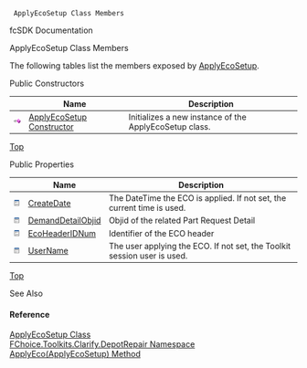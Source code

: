 ﻿     ApplyEcoSetup Class Members                                                   

fcSDK Documentation

ApplyEcoSetup Class Members

The following tables list the members exposed by [ApplyEcoSetup](FChoice.Toolkits.Clarify~FChoice.Toolkits.Clarify.DepotRepair.ApplyEcoSetup.md).

Public Constructors

|   | Name | Description |
| --- | --- | --- |
| ![Public Constructor](dotnetimages/publicConstructor.png) | [ApplyEcoSetup Constructor](FChoice.Toolkits.Clarify~FChoice.Toolkits.Clarify.DepotRepair.ApplyEcoSetup~_ctor.md) | Initializes a new instance of the ApplyEcoSetup class.   |

[Top](#top)

Public Properties

|   | Name | Description |
| --- | --- | --- |
| ![Public Property](dotnetimages/publicProperty.png) | [CreateDate](FChoice.Toolkits.Clarify~FChoice.Toolkits.Clarify.DepotRepair.ApplyEcoSetup~CreateDate.md) | The DateTime the ECO is applied. If not set, the current time is used.   |
| ![Public Property](dotnetimages/publicProperty.png) | [DemandDetailObjid](FChoice.Toolkits.Clarify~FChoice.Toolkits.Clarify.DepotRepair.ApplyEcoSetup~DemandDetailObjid.md) | Objid of the related Part Request Detail   |
| ![Public Property](dotnetimages/publicProperty.png) | [EcoHeaderIDNum](FChoice.Toolkits.Clarify~FChoice.Toolkits.Clarify.DepotRepair.ApplyEcoSetup~EcoHeaderIDNum.md) | Identifier of the ECO header   |
| ![Public Property](dotnetimages/publicProperty.png) | [UserName](FChoice.Toolkits.Clarify~FChoice.Toolkits.Clarify.DepotRepair.ApplyEcoSetup~UserName.md) | The user applying the ECO. If not set, the Toolkit session user is used.   |

[Top](#top)

See Also

#### Reference

[ApplyEcoSetup Class](FChoice.Toolkits.Clarify~FChoice.Toolkits.Clarify.DepotRepair.ApplyEcoSetup.md)  
[FChoice.Toolkits.Clarify.DepotRepair Namespace](FChoice.Toolkits.Clarify~FChoice.Toolkits.Clarify.DepotRepair_namespace.md)  
[ApplyEco(ApplyEcoSetup) Method](FChoice.Toolkits.Clarify~FChoice.Toolkits.Clarify.DepotRepair.DepotRepairToolkit~ApplyEco(ApplyEcoSetup).md)